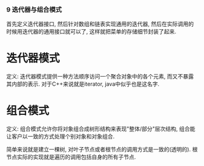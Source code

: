 ### 9 迭代器与组合模式 ###

首先定义迭代器接口, 然后针对数组和链表实现通用的迭代器, 然后在实际调用的时候用迭代器的通用接口就可以了, 这样就把菜单的存储细节封装了起来.

# 迭代器模式

定义: 迭代器模式提供一种方法顺序访问一个聚合对象中的各个元素, 而又不暴露其内部的表示.
对于C++来说就是iterator, java中似乎也是这名字.

# 组合模式

定义: 组合模式允许你将对象组合成树形结构来表现"整体/部分"层次结构, 组合能让客户以一致的方式处理个别对象和对象组合.

简单来说就是建立一棵树, 对叶子节点或者根节点的调用方式是一致的(透明的). 根节点实际的实现就是遍历的调用包括自身的所有子节点.


